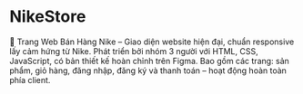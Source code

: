 # NikeStore
🛒 Trang Web Bán Hàng Nike – Giao diện website hiện đại, chuẩn responsive lấy cảm hứng từ Nike. Phát triển bởi nhóm 3 người với HTML, CSS, JavaScript, có bản thiết kế hoàn chỉnh trên Figma. Bao gồm các trang: sản phẩm, giỏ hàng, đăng nhập, đăng ký và thanh toán – hoạt động hoàn toàn phía client.
